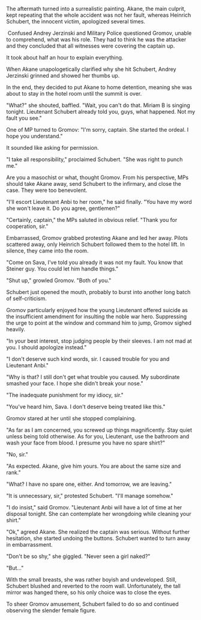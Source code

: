 The aftermath turned into a surrealistic painting. Akane, the main culprit, kept repeating that the whole accident was not her fault, whereas Heinrich Schubert, the innocent victim, apologized several times.


 Confused Andrey Jerzinski and Military Police questioned Gromov, unable to comprehend, what was his role. They had to think he was the attacker and they concluded that all witnesses were covering the captain up.


It took about half an hour to explain everything.


When Akane unapologetically clarified why she hit Schubert, Andrey Jerzinski grinned and showed her thumbs up.


In the end, they decided to put Akane to home detention, meaning she was about to stay in the hotel room until the summit is over.


"What?" she shouted, baffled. "Wait, you can't do that. Miriam B is singing tonight. Lieutenant Schubert already told you, guys, what happened. Not my fault you see."


One of MP turned to Gromov: "I'm sorry, captain. She started the ordeal. I hope you understand."


It sounded like asking for permission.


"I take all responsibility," proclaimed Schubert. "She was right to punch me."


Are you a masochist or what, thought Gromov. From his perspective, MPs should take Akane away, send Schubert to the infirmary, and close the case. They were too benevolent.


"I'll escort Lieutenant Anbi to her room," he said finally. "You have my word she won't leave it. Do you agree, gentlemen?"
 

"Certainly, captain," the MPs saluted in obvious relief. "Thank you for cooperation, sir."


Embarrassed, Gromov grabbed protesting Akane and led her away. Pilots scattered away, only Heinrich Schubert followed them to the hotel lift.
In silence, they came into the room.


"Come on Sava, I've told you already it was not my fault. You know that Steiner guy. You could let him handle things."


"Shut up," growled Gromov. "Both of you."


Schubert just opened the mouth, probably to burst into another long batch of self-criticism.


Gromov particularly enjoyed how the young Lieutenant offered suicide as the insufficient amendment for insulting the noble war hero. Suppressing the urge to point at the window and command him to jump, Gromov sighed heavily.


"In your best interest, stop judging people by their sleeves. I am not mad at you. I should apologize instead."


"I don't deserve such kind words, sir. I caused trouble for you and Lieutenant Anbi."


"Why is that? I still don't get what trouble you caused. My subordinate smashed your face. I hope she didn't break your nose."


"The inadequate punishment for my idiocy, sir."


"You've heard him, Sava. I don't deserve being treated like this."


Gromov stared at her until she stopped complaining.


"As far as I am concerned, you screwed up things magnificently. Stay quiet unless being told otherwise. As for you, Lieutenant, use the bathroom and wash your face from blood. I presume you have no spare shirt?"


"No, sir."


"As expected. Akane, give him yours. You are about the same size and rank."


"What? I have no spare one, either. And tomorrow, we are leaving."


"It is unnecessary, sir," protested Schubert. "I'll manage somehow."


"I do insist," said Gromov. "Lieutenant Anbi will have a lot of time at her disposal tonight. She can contemplate her wrongdoing while cleaning your shirt."


"Ok," agreed Akane. She realized the captain was serious. Without further hesitation, she started undoing the buttons. Schubert wanted to turn away in embarrassment.


"Don't be so shy," she giggled. "Never seen a girl naked?"


"But..."


With the small breasts, she was rather boyish and undeveloped. Still, Schubert blushed and reverted to the room wall. Unfortunately, the tall mirror was hanged there, so his only choice was to close the eyes.


To sheer Gromov amusement, Schubert failed to do so and continued observing the slender female figure.